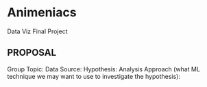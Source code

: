 # Animeniacs
Data Viz Final Project

## PROPOSAL 
Group Topic:
Data Source: 
Hypothesis: 
Analysis Approach (what ML technique we may want to use to investigate the hypothesis):

